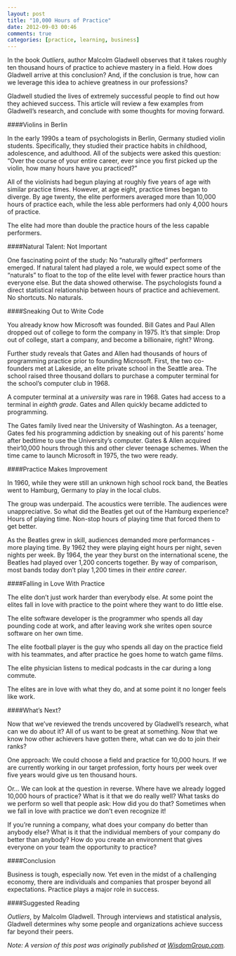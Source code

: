 ```yaml
---
layout: post
title: "10,000 Hours of Practice"
date: 2012-09-03 00:46
comments: true
categories: [practice, learning, business]
---
```

In the book _Outliers_, author Malcolm Gladwell observes that it takes roughly ten thousand hours of practice to achieve mastery in a field. How does Gladwell arrive at this conclusion? And, if the conclusion is true, how can we leverage this idea to achieve greatness in our professions?

Gladwell studied the lives of extremely successful people to find out how they achieved success. This article will review a few examples from Gladwell’s research, and conclude with some thoughts for moving forward.
<!-- more -->
####Violins in Berlin

In the early 1990s a team of psychologists in Berlin, Germany studied violin students. Specifically, they studied their practice habits in childhood, adolescence, and adulthood. All of the subjects were asked this question: “Over the course of your entire career, ever since you first picked up the violin, how many hours have you practiced?”

All of the violinists had begun playing at roughly five years of age with similar practice times. However, at age eight, practice times began to diverge. By age twenty, the elite performers averaged more than 10,000 hours of practice each, while the less able performers had only 4,000 hours of practice.

The elite had more than double the practice hours of the less capable performers.

####Natural Talent: Not Important

One fascinating point of the study: No “naturally gifted” performers emerged. If natural talent had played a role, we would expect some of the “naturals” to float to the top of the elite level with fewer practice hours than everyone else. But the data showed otherwise. The psychologists found a direct statistical relationship between hours of practice and achievement. No shortcuts. No naturals.

####Sneaking Out to Write Code

You already know how Microsoft was founded. Bill Gates and Paul Allen dropped out of college to form the company in 1975. It’s that simple: Drop out of college, start a company, and become a billionaire, right? Wrong.

Further study reveals that Gates and Allen had thousands of hours of programming practice prior to founding Microsoft. First, the two co-founders met at Lakeside, an elite private school in the Seattle area. The school raised three thousand dollars to purchase a computer terminal for the school’s computer club in 1968.

A computer terminal at a _university_ was rare in 1968. Gates had access to a terminal in _eighth grade_. Gates and Allen quickly became addicted to programming.

The Gates family lived near the University of Washington. As a teenager, Gates fed his programming addiction by sneaking out of his parents’ home after bedtime to use the University’s computer. Gates & Allen acquired their10,000 hours through this and other clever teenage schemes. When the time came to launch Microsoft in 1975, the two were ready.

####Practice Makes Improvement

In 1960, while they were still an unknown high school rock band, the Beatles went to Hamburg, Germany to play in the local clubs.

The group was underpaid. The acoustics were terrible. The audiences were unappreciative. So what did the Beatles get out of the Hamburg experience? Hours of playing time. Non-stop hours of playing time that forced them to get better.

As the Beatles grew in skill, audiences demanded more performances - more playing time. By 1962 they were playing eight hours per night, seven nights per week. By 1964, the year they burst on the international scene, the Beatles had played over 1,200 concerts together. By way of comparison, most bands today don’t play 1,200 times in their _entire career_.

####Falling in Love With Practice

The elite don’t just work harder than everybody else. At some point the elites fall in love with practice to the point where they want to do little else.

The elite software developer is the programmer who spends all day pounding code at work, and after leaving work she writes open source software on her own time.

The elite football player is the guy who spends all day on the practice field with his teammates, and after practice he goes home to watch game films.

The elite physician listens to medical podcasts in the car during a long commute.

The elites are in love with what they do, and at some point it no longer feels like work.

####What’s Next?

Now that we’ve reviewed the trends uncovered by Gladwell’s research, what can we do about it? All of us want to be great at something. Now that we know how other achievers have gotten there, what can we do to join their ranks?

One approach: We could choose a field and practice for 10,000 hours. If we are currently working in our target profession, forty hours per week over five years would give us ten thousand hours.

Or... We can look at the question in reverse. Where have we already logged 10,000 hours of practice? What is it that we do really well? What tasks do we perform so well that people ask: How did you do that? Sometimes when we fall in love with practice we don’t even recognize it!

If you’re running a company, what does your company do better than anybody else? What is it that the individual members of your company do better than anybody? How do you create an environment that gives everyone on your team the opportunity to practice?

####Conclusion

Business is tough, especially now. Yet even in the midst of a challenging economy, there are individuals and companies that prosper beyond all expectations. Practice plays a major role in success.

####Suggested Reading

_Outliers_, by Malcolm Gladwell. Through interviews and statistical analysis, Gladwell determines why some people and organizations achieve success far beyond their peers.

_Note: A version of this post was originally published at [WisdomGroup.com](http://wisdomgroup.com)._


